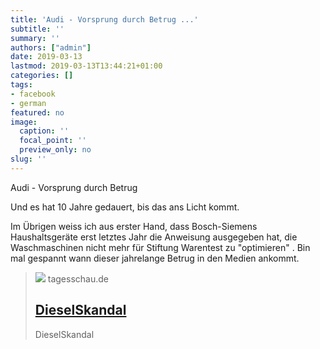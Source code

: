 ```yaml
---
title: 'Audi - Vorsprung durch Betrug ...'
subtitle: ''
summary: ''
authors: ["admin"]
date: 2019-03-13
lastmod: 2019-03-13T13:44:21+01:00
categories: []
tags:
- facebook
- german
featured: no
image:
  caption: ''
  focal_point: ''
  preview_only: no
slug: ''
---
```

Audi - Vorsprung durch Betrug

Und es hat 10 Jahre gedauert, bis das ans Licht kommt. 

Im Übrigen weiss ich aus erster Hand, dass Bosch-Siemens Haushaltsgeräte erst letztes Jahr die Anweisung ausgegeben hat, die Waschmaschinen nicht mehr für Stiftung Warentest zu "optimieren" . Bin mal gespannt wann dieser jahrelange Betrug in den Medien ankommt.
> [![](http://www.tagesschau.de/multimedia/bilder/tagesschauapp104~_v-grossfrei16x9.jpg)](https://www.tagesschau.de/wirtschaft/audi-dieselskandal-103.html)
> tagesschau.de
> ## [DieselSkandal](https://www.tagesschau.de/wirtschaft/audi-dieselskandal-103.html)
>
>DieselSkandal


